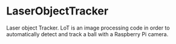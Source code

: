 # LaserObjectTracker
Laser object Tracker. LoT is an image processing code in order to automatically detect and track a ball with a Raspberry Pi camera. 
